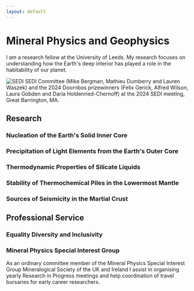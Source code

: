 ```yaml
---
layout: default
---
```


# Mineral Physics and Geophysics

I am a research fellow at the University of Leeds. My research focuses on understanding how the Earth's deep interior has played a role in the habitability of our planet.

![SEDI](https://fwilson93.github.io/Portfolio/assets/img/SEDI_Doornbos.JPG)
SEDI Committee (Mike Bergman, Mathieu Dumberry and Lauren Waszek) and the 2024 Doornbos prizewinners (Felix Gerick, Alfred Wilson, Laura Gobden and Daria Holdenried-Chernoff) at the 2024 SEDI meeting, Great Barrington, MA.

## Research
### Nucleation of the Earth's Solid Inner Core
### Precipitation of Light Elements from the Earth's Outer Core
### Thermodynamic Properties of Silicate Liquids
### Stability of Thermochemical Piles in the Lowermost Mantle
### Sources of Seismicity in the Martial Crust

## Professional Service
### Equality Diversity and Inclusivity

### Mineral Physics Special Interest Group
As an ordinary committee member of the Mineral Physics Special Interest Group Mineralogical Society of the UK and Ireland I assist in organising yearly Research in Progress meetings and help coordination of travel bursaries for early career researchers. 



